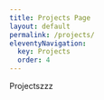```yaml
---
title: Projects Page
layout: default
permalink: /projects/
eleventyNavigation:
  key: Projects
  order: 4
---
```


Projectszzz
